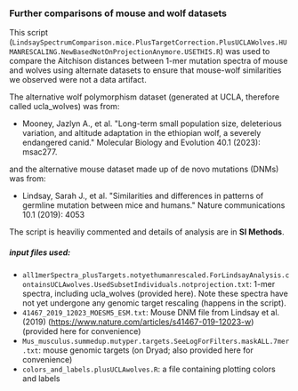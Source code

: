 ### Further comparisons of mouse and wolf datasets 
This script (`LindsaySpectrumComparison.mice.PlusTargetCorrection.PlusUCLAWolves.HUMANRESCALING.NewBasedNotOnProjectionAnymore.USETHIS.R`) was used to compare the Aitchison distances between 1-mer mutation spectra of mouse and wolves using alternate datasets to ensure that mouse-wolf similarities we observed were not a data artifact.

The alternative wolf polymorphism dataset (generated at UCLA, therefore called ucla_wolves) was from:

* Mooney, Jazlyn A., et al. "Long-term small population size, deleterious variation, and altitude adaptation in the ethiopian wolf, a severely endangered canid." Molecular Biology and Evolution 40.1 (2023): msac277.

and the alternative mouse dataset made up of de novo mutations (DNMs) was from:

* Lindsay, Sarah J., et al. "Similarities and differences in patterns of germline mutation between mice and humans." Nature communications 10.1 (2019): 4053

The script is heaviliy commented and details of analysis are in **SI Methods**.



##### input files used:

* `all1merSpectra_plusTargets.notyethumanrescaled.ForLindsayAnalysis.containsUCLAwolves.UsedSubsetIndividuals.notprojection.txt`: 1-mer spectra, including ucla_wolves (provided here). Note these spectra have not yet undergone any genomic target rescaling (happens in the script). 
* `41467_2019_12023_MOESM5_ESM.txt`: Mouse DNM file from Lindsay et al. (2019) (https://www.nature.com/articles/s41467-019-12023-w) (provided here for convenience)
* `Mus_musculus.summedup.mutyper.targets.SeeLogForFilters.maskALL.7mer.txt`: mouse genomic targets (on Dryad; also provided here for convenience)
* `colors_and_labels.plusUCLAwolves.R`: a file containing plotting colors and labels 







